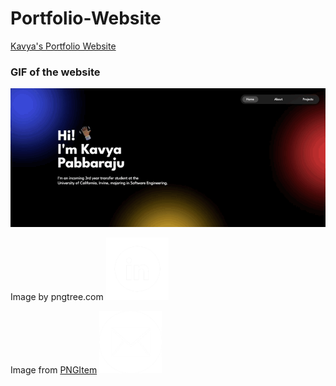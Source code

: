 # Portfolio-Website
[Kavya's Portfolio Website](https://kavyaa-p.github.io/Portfolio-Website/)

### GIF of the website
<img src="Images/PortfolioWebsiteGIF.gif">

Image by pngtree.com
<img src="Images/linkedinLogo.png" width=100> 

Image from [PNGItem](https://www.pngitem.com/middle/hmTimJT_email-icon-email-icon-round-white-png-transparent/)
<img src="Images/emailLogo.png" width=100>
